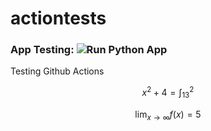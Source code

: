 # actiontests
### App Testing:  ![Run Python App](https://github.com/kertox662/actiontests/workflows/Run%20Python%20App/badge.svg)
Testing Github Actions

$$x^2 + 4 = \int_{13}^{2}{}$$

$$ \lim_{x \to \infty} f(x) = 5$$